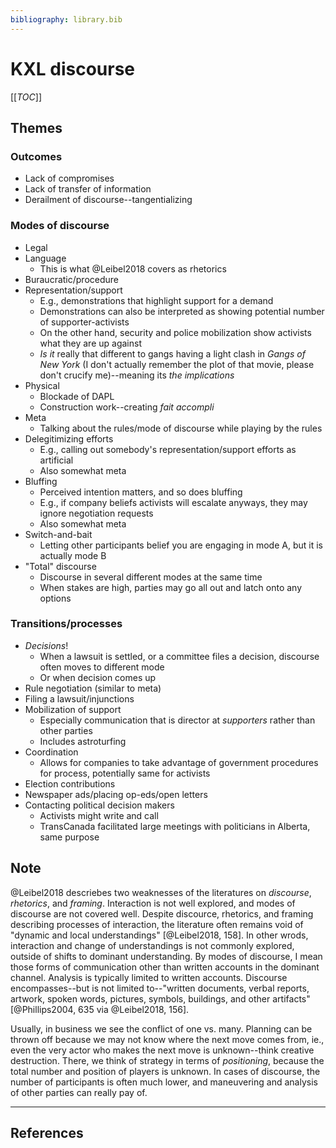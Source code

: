 ```yaml
---
bibliography: library.bib
---
```


# KXL discourse

[[_TOC_]]

## Themes

### Outcomes

* Lack of compromises
* Lack of transfer of information
* Derailment of discourse--tangentializing

### Modes of discourse

* Legal
* Language
    * This is what @Leibel2018 covers as rhetorics
* Buraucratic/procedure
* Representation/support
    * E.g., demonstrations that highlight support for a demand
    * Demonstrations can also be interpreted as showing potential number of supporter-activists
    * On the other hand, security and police mobilization show activists what they are up against
    * _Is it_ really that different to gangs having a light clash in _Gangs of New York_ (I don't actually remember the plot of that movie, please don't crucify me)--meaning its _the implications_
* Physical
    * Blockade of DAPL
    * Construction work--creating _fait accompli_
* Meta
    * Talking about the rules/mode of discourse while playing by the rules
* Delegitimizing efforts
    * E.g., calling out somebody's representation/support efforts as artificial
    * Also somewhat meta
* Bluffing
    * Perceived intention matters, and so does bluffing
    * E.g., if company beliefs activists will escalate anyways, they may ignore negotiation requests
    * Also somewhat meta
* Switch-and-bait
    * Letting other participants belief you are engaging in mode A, but it is actually mode B
* "Total" discourse
    * Discourse in several different modes at the same time
    * When stakes are high, parties may go all out and latch onto any options

### Transitions/processes

* _Decisions_!
    * When a lawsuit is settled, or a committee files a decision, discourse often moves to different mode
    * Or when decision comes up
* Rule negotiation (similar to meta)
* Filing a lawsuit/injunctions
* Mobilization of support
    * Especially communication that is director at _supporters_ rather than other parties 
    * Includes astroturfing
* Coordination
    * Allows for companies to take advantage of government procedures for process, potentially same for activists
* Election contributions
* Newspaper ads/placing op-eds/open letters
* Contacting political decision makers
    * Activists might write and call
    * TransCanada facilitated large meetings with politicians in Alberta, same purpose

## Note

<!--and a focus on politics that I take for granted-->

@Leibel2018 descriebes two weaknesses of the literatures on _discourse_, _rhetorics_, and _framing_. Interaction is not well explored, and modes of discourse are not covered well. Despite discource, rhetorics, and framing describing processes of interaction, the literature often remains void of "dynamic and local understandings" [@Leibel2018, 158]. In other wrods, interaction and change of understandings is not commonly explored, outside of shifts to dominant understanding. By modes of discourse, I mean those forms of communication other than written accounts in the dominant channel. Analysis is typically limited to written accounts. Discourse encompasses--but is not limited to--"written documents, verbal reports, artwork, spoken words, pictures, symbols, buildings, and other artifacts" [@Phillips2004, 635 via @Leibel2018, 156].

Usually, in business we see the conflict of one vs. many. Planning can be thrown off because we may not know where the next move comes from, ie., even the very actor who makes the next move is unknown--think creative destruction. There, we think of strategy in terms of _positioning_, because the total number and position of players is unknown. In cases of discourse, the number of participants is often much lower, and maneuvering and analysis of other parties can really pay of. 

---

## References